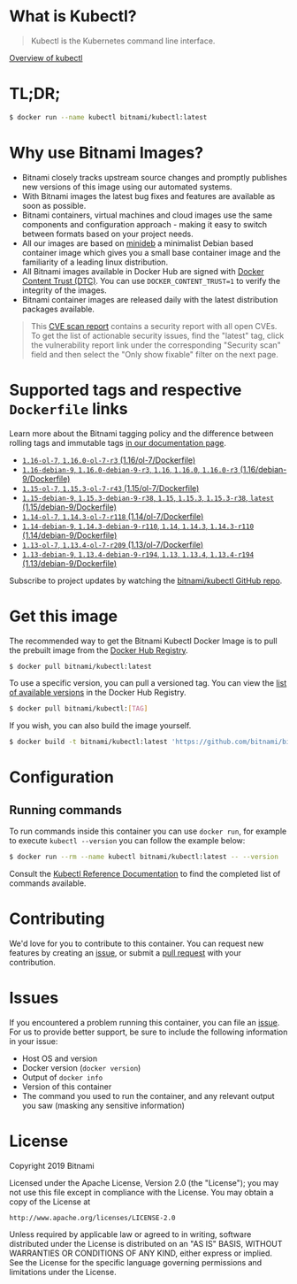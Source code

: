 
# What is Kubectl?

> Kubectl is the Kubernetes command line interface.

[Overview of kubectl](https://kubernetes.io/docs/reference/kubectl/overview/)

# TL;DR;

```bash
$ docker run --name kubectl bitnami/kubectl:latest
```

# Why use Bitnami Images?

* Bitnami closely tracks upstream source changes and promptly publishes new versions of this image using our automated systems.
* With Bitnami images the latest bug fixes and features are available as soon as possible.
* Bitnami containers, virtual machines and cloud images use the same components and configuration approach - making it easy to switch between formats based on your project needs.
* All our images are based on [minideb](https://github.com/bitnami/minideb) a minimalist Debian based container image which gives you a small base container image and the familiarity of a leading linux distribution.
* All Bitnami images available in Docker Hub are signed with [Docker Content Trust (DTC)](https://docs.docker.com/engine/security/trust/content_trust/). You can use `DOCKER_CONTENT_TRUST=1` to verify the integrity of the images.
* Bitnami container images are released daily with the latest distribution packages available.


> This [CVE scan report](https://quay.io/repository/bitnami/kubectl?tab=tags) contains a security report with all open CVEs. To get the list of actionable security issues, find the "latest" tag, click the vulnerability report link under the corresponding "Security scan" field and then select the "Only show fixable" filter on the next page.

# Supported tags and respective `Dockerfile` links

Learn more about the Bitnami tagging policy and the difference between rolling tags and immutable tags [in our documentation page](https://docs.bitnami.com/containers/how-to/understand-rolling-tags-containers/).


* [`1.16-ol-7`, `1.16.0-ol-7-r3` (1.16/ol-7/Dockerfile)](https://github.com/bitnami/bitnami-docker-kubectl/blob/1.16.0-ol-7-r3/1.16/ol-7/Dockerfile)
* [`1.16-debian-9`, `1.16.0-debian-9-r3`, `1.16`, `1.16.0`, `1.16.0-r3` (1.16/debian-9/Dockerfile)](https://github.com/bitnami/bitnami-docker-kubectl/blob/1.16.0-debian-9-r3/1.16/debian-9/Dockerfile)
* [`1.15-ol-7`, `1.15.3-ol-7-r43` (1.15/ol-7/Dockerfile)](https://github.com/bitnami/bitnami-docker-kubectl/blob/1.15.3-ol-7-r43/1.15/ol-7/Dockerfile)
* [`1.15-debian-9`, `1.15.3-debian-9-r38`, `1.15`, `1.15.3`, `1.15.3-r38`, `latest` (1.15/debian-9/Dockerfile)](https://github.com/bitnami/bitnami-docker-kubectl/blob/1.15.3-debian-9-r38/1.15/debian-9/Dockerfile)
* [`1.14-ol-7`, `1.14.3-ol-7-r118` (1.14/ol-7/Dockerfile)](https://github.com/bitnami/bitnami-docker-kubectl/blob/1.14.3-ol-7-r118/1.14/ol-7/Dockerfile)
* [`1.14-debian-9`, `1.14.3-debian-9-r110`, `1.14`, `1.14.3`, `1.14.3-r110` (1.14/debian-9/Dockerfile)](https://github.com/bitnami/bitnami-docker-kubectl/blob/1.14.3-debian-9-r110/1.14/debian-9/Dockerfile)
* [`1.13-ol-7`, `1.13.4-ol-7-r209` (1.13/ol-7/Dockerfile)](https://github.com/bitnami/bitnami-docker-kubectl/blob/1.13.4-ol-7-r209/1.13/ol-7/Dockerfile)
* [`1.13-debian-9`, `1.13.4-debian-9-r194`, `1.13`, `1.13.4`, `1.13.4-r194` (1.13/debian-9/Dockerfile)](https://github.com/bitnami/bitnami-docker-kubectl/blob/1.13.4-debian-9-r194/1.13/debian-9/Dockerfile)

Subscribe to project updates by watching the [bitnami/kubectl GitHub repo](https://github.com/bitnami/bitnami-docker-kubectl).

# Get this image

The recommended way to get the Bitnami Kubectl Docker Image is to pull the prebuilt image from the [Docker Hub Registry](https://hub.docker.com/r/bitnami/kubectl).

```bash
$ docker pull bitnami/kubectl:latest
```

To use a specific version, you can pull a versioned tag. You can view the [list of available versions](https://hub.docker.com/r/bitnami/kubectl/tags/) in the Docker Hub Registry.

```bash
$ docker pull bitnami/kubectl:[TAG]
```

If you wish, you can also build the image yourself.

```bash
$ docker build -t bitnami/kubectl:latest 'https://github.com/bitnami/bitnami-docker-kubectl.git#master:1.15/debian-9'
```

# Configuration

## Running commands

To run commands inside this container you can use `docker run`, for example to execute `kubectl --version` you can follow the example below:

```bash
$ docker run --rm --name kubectl bitnami/kubectl:latest -- --version
```

Consult the [Kubectl Reference Documentation](https://kubernetes.io/docs/reference/generated/kubectl/kubectl-commands) to find the completed list of commands available.

# Contributing

We'd love for you to contribute to this container. You can request new features by creating an [issue](https://github.com/bitnami/bitnami-docker-kubectl/issues), or submit a [pull request](https://github.com/bitnami/bitnami-docker-kubectl/pulls) with your contribution.

# Issues

If you encountered a problem running this container, you can file an [issue](https://github.com/bitnami/bitnami-docker-kubectl/issues). For us to provide better support, be sure to include the following information in your issue:

- Host OS and version
- Docker version (`docker version`)
- Output of `docker info`
- Version of this container
- The command you used to run the container, and any relevant output you saw (masking any sensitive information)

# License

Copyright 2019 Bitnami

Licensed under the Apache License, Version 2.0 (the "License");
you may not use this file except in compliance with the License.
You may obtain a copy of the License at

    http://www.apache.org/licenses/LICENSE-2.0

Unless required by applicable law or agreed to in writing, software
distributed under the License is distributed on an "AS IS" BASIS,
WITHOUT WARRANTIES OR CONDITIONS OF ANY KIND, either express or implied.
See the License for the specific language governing permissions and
limitations under the License.
